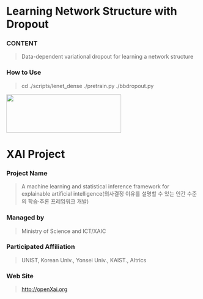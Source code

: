 # Learning Network Structure with Dropout

### **CONTENT**
> Data-dependent variational dropout for learning a network structure
### **How to Use**
> cd ./scripts/lenet_dense
> ./pretrain.py
> ./bbdropout.py

<img src="http://xai.unist.ac.kr/static/img/logos/XAIC_logo.png" width="300" height="100">

# XAI Project

### **Project Name**
> A machine learning and statistical inference framework for explainable artificial intelligence(의사결정 이유를 설명할 수 있는 인간 수준의 학습·추론 프레임워크 개발)
### **Managed by**
> Ministry of Science and ICT/XAIC
### **Participated Affiliation**
> UNIST, Korean Univ., Yonsei Univ., KAIST., AItrics
### **Web Site**
> <http://openXai.org>
